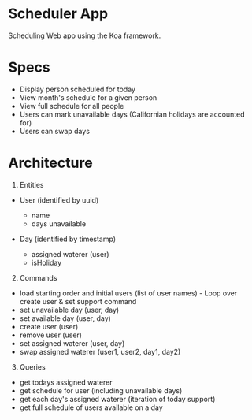 # Scheduler App

Scheduling Web app using the Koa framework.

# Specs

- Display person scheduled for today
- View month's schedule for a given person
- View full schedule for all people
- Users can mark unavailable days (Californian holidays are accounted for)
- Users can swap days

# Architecture

1. Entities
  - User (identified by uuid)
    - name
    - days unavailable

  - Day (identified by timestamp)
    - assigned waterer (user)
    - isHoliday

2. Commands
  - load starting order and initial users (list of user names) - Loop over create user & set support command
  - set unavailable day (user, day)
  - set available day (user, day)
  - create user (user)
  - remove user (user)
  - set assigned waterer (user, day)
  - swap assigned waterer (user1, user2, day1, day2)

3. Queries
  - get todays assigned waterer
  - get schedule for user (including unavailable days)
  - get each day's assigned waterer (iteration of today support)
  - get full schedule of users available on a day

